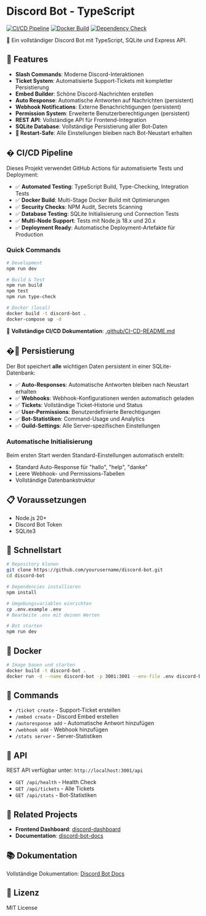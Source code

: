 # Discord Bot - TypeScript

[![CI/CD Pipeline](https://github.com/BotTrapper/discord-bot/actions/workflows/ci-cd.yml/badge.svg)](https://github.com/BotTrapper/discord-bot/actions/workflows/ci-cd.yml)
[![Docker Build](https://github.com/BotTrapper/discord-bot/actions/workflows/docker-publish.yml/badge.svg)](https://github.com/BotTrapper/discord-bot/actions/workflows/docker-publish.yml)
[![Dependency Check](https://github.com/BotTrapper/discord-bot/actions/workflows/dependency-check.yml/badge.svg)](https://github.com/BotTrapper/discord-bot/actions/workflows/dependency-check.yml)

🤖 Ein vollständiger Discord Bot mit TypeScript, SQLite und Express API.

## 🚀 Features

- **Slash Commands**: Moderne Discord-Interaktionen
- **Ticket System**: Automatisierte Support-Tickets mit kompletter Persistierung
- **Embed Builder**: Schöne Discord-Nachrichten erstellen
- **Auto Response**: Automatische Antworten auf Nachrichten (persistent)
- **Webhook Notifications**: Externe Benachrichtigungen (persistent)
- **Permission System**: Erweiterte Benutzerberechtigungen (persistent)
- **REST API**: Vollständige API für Frontend-Integration
- **SQLite Database**: Vollständige Persistierung aller Bot-Daten
- **🔄 Restart-Safe**: Alle Einstellungen bleiben nach Bot-Neustart erhalten

## � CI/CD Pipeline

Dieses Projekt verwendet GitHub Actions für automatisierte Tests und Deployment:

- ✅ **Automated Testing**: TypeScript Build, Type-Checking, Integration Tests
- ✅ **Docker Build**: Multi-Stage Docker Build mit Optimierungen  
- ✅ **Security Checks**: NPM Audit, Secrets Scanning
- ✅ **Database Testing**: SQLite Initialisierung und Connection Tests
- ✅ **Multi-Node Support**: Tests mit Node.js 18.x und 20.x
- ✅ **Deployment Ready**: Automatische Deployment-Artefakte für Production

### Quick Commands

```bash
# Development
npm run dev

# Build & Test
npm run build
npm test
npm run type-check

# Docker (local)
docker build -t discord-bot .
docker-compose up -d
```

📖 **Vollständige CI/CD Dokumentation**: [.github/CI-CD-README.md](.github/CI-CD-README.md)

## �💾 Persistierung

Der Bot speichert **alle** wichtigen Daten persistent in einer SQLite-Datenbank:

- ✅ **Auto-Responses**: Automatische Antworten bleiben nach Neustart erhalten
- ✅ **Webhooks**: Webhook-Konfigurationen werden automatisch geladen
- ✅ **Tickets**: Vollständige Ticket-Historie und Status
- ✅ **User-Permissions**: Benutzerdefinierte Berechtigungen
- ✅ **Bot-Statistiken**: Command-Usage und Analytics
- ✅ **Guild-Settings**: Alle Server-spezifischen Einstellungen

### Automatische Initialisierung

Beim ersten Start werden Standard-Einstellungen automatisch erstellt:
- Standard Auto-Response für "hallo", "help", "danke"  
- Leere Webhook- und Permissions-Tabellen
- Vollständige Datenbankstruktur

## 📋 Voraussetzungen

- Node.js 20+
- Discord Bot Token
- SQLite3

## 🔧 Schnellstart

```bash
# Repository klonen
git clone https://github.com/yourusername/discord-bot.git
cd discord-bot

# Dependencies installieren
npm install

# Umgebungsvariablen einrichten
cp .env.example .env
# Bearbeite .env mit deinen Werten

# Bot starten
npm run dev
```

## 🐳 Docker

```bash
# Image bauen und starten
docker build -t discord-bot .
docker run -d --name discord-bot -p 3001:3001 --env-file .env discord-bot
```

## 📖 Commands

- `/ticket create` - Support-Ticket erstellen
- `/embed create` - Discord Embed erstellen
- `/autoresponse add` - Automatische Antwort hinzufügen
- `/webhook add` - Webhook hinzufügen
- `/stats server` - Server-Statistiken

## 🔌 API

REST API verfügbar unter: `http://localhost:3001/api`

- `GET /api/health` - Health Check
- `GET /api/tickets` - Alle Tickets
- `GET /api/stats` - Bot-Statistiken

## 🤝 Related Projects

- **Frontend Dashboard**: [discord-dashboard](https://github.com/yourusername/discord-dashboard)
- **Documentation**: [discord-bot-docs](https://github.com/yourusername/discord-bot-docs)

## 📚 Dokumentation

Vollständige Dokumentation: [Discord Bot Docs](https://yourusername.github.io/discord-bot-docs)

## 📄 Lizenz

MIT License
